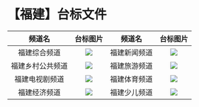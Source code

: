 # 【福建】台标文件
|频道名|台标图片|频道名|台标图片|
|:---:|:---:|:---:|:---:|
|福建综合频道|<img src="https://raw.githubusercontent.com/wanglindl/TVLogo/main/img/Fujian1.png">|福建新闻频道|<img src="https://raw.githubusercontent.com/wanglindl/TVLogo/main/img/Fujian3.png">|
|福建乡村公共频道|<img src="https://raw.githubusercontent.com/wanglindl/TVLogo/main/img/Fujian2.png">|福建旅游频道|<img src="https://raw.githubusercontent.com/wanglindl/TVLogo/main/img/Fujian5.png">|
|福建电视剧频道|<img src="https://raw.githubusercontent.com/wanglindl/TVLogo/main/img/Fujian4.png">|福建体育频道|<img src="https://raw.githubusercontent.com/wanglindl/TVLogo/main/img/Fujian7.png">|
|福建经济频道|<img src="https://raw.githubusercontent.com/wanglindl/TVLogo/main/img/Fujian6.png">|福建少儿频道|<img src="https://raw.githubusercontent.com/wanglindl/TVLogo/main/img/Fujian8.png">|
